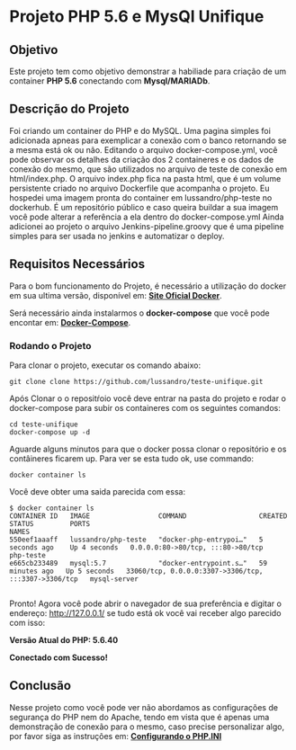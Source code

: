 # Projeto PHP 5.6 e MysQl Unifique


## Objetivo

Este projeto tem como objetivo demonstrar a habiliade para criação de um container **PHP 5.6** conectando com **Mysql/MARIADb**.

## Descrição do Projeto

Foi criando um container do PHP e do MySQL. Uma pagina simples foi adicionada apneas para exemplicar a conexão com o banco retornando se a mesma está ok ou não. 
Editando o arquivo docker-compose.yml, você pode observar os detalhes da criação dos 2 containeres e os dados de conexão do mesmo, que são utilizados no arquivo de teste de conexão em html/index.php.
O arquivo index.php fica na pasta html, que é um volume persistente criado no arquivo Dockerfile que acompanha o projeto.
Eu hospedei uma imagem pronta do container em lussandro/php-teste no dockerhub. É um repositório público e caso queira buildar a sua imagem você pode alterar a referência a ela dentro do docker-compose.yml
Ainda adicionei ao projeto o arquivo Jenkins-pipeline.groovy que é uma pipeline simples para ser usada no jenkins e automatizar o deploy.

## Requisitos Necessários

Para o bom funcionamento do Projeto, é necessário a utilização do docker em sua ultima versão, disponível em: **[Site Oficial Docker](https://www.docker.com/)**.

Será necessário ainda instalarmos o **docker-compose** que você pode encontar em: **[Docker-Compose](https://docs.docker.com/compose/install/)**.

### Rodando o Projeto

Para clonar o projeto, executar os comando abaixo:

```shell
git clone clone https://github.com/lussandro/teste-unifique.git

```

Após Clonar o o repositŕoio você deve entrar na pasta do projeto e rodar o docker-compose para subir os containeres com os seguintes comandos:

```shell
cd teste-unifique
docker-compose up -d

```
Aguarde alguns minutos para que o docker possa clonar o repositório e os contâineres ficarem up. Para ver se esta tudo ok, use commando:

```shell
docker container ls

```
Você deve obter uma saida parecida com essa:

```shell
$ docker container ls
CONTAINER ID   IMAGE                 COMMAND                  CREATED          STATUS         PORTS                                                  NAMES
550eef1aaaff   lussandro/php-teste   "docker-php-entrypoi…"   5 seconds ago    Up 4 seconds   0.0.0.0:80->80/tcp, :::80->80/tcp                      php-teste
e665cb233489   mysql:5.7             "docker-entrypoint.s…"   59 minutes ago   Up 5 seconds   33060/tcp, 0.0.0.0:3307->3306/tcp, :::3307->3306/tcp   mysql-server


```
Pronto! Agora você pode abrir o navegador de sua preferência e digitar o endereço:  http://127.0.0.1/ se tudo está ok você vai receber algo parecido com isso:

**Versão Atual do PHP: 5.6.40**

**Conectado com Sucesso!**

## Conclusão

Nesse projeto como você pode ver não abordamos as configurações de segurança do PHP nem do Apache, tendo em vista que é apenas uma demonstração de conexão para o mesmo, caso precise personalizar algo, por favor siga as instruções em:
 **[Configurando o PHP.INI](https://www.php.net/manual/pt_BR/configuration.file.php)**
